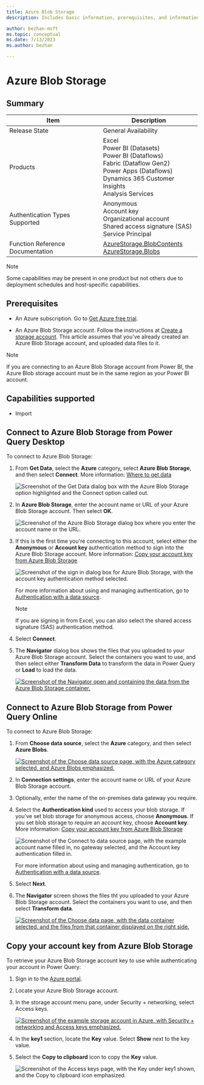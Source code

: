 ```yaml
---
title: Azure Blob Storage
description: Includes basic information, prerequisites, and information on how to connect to Azure Blob Storage.

author: bezhan-msft
ms.topic: conceptual
ms.date: 7/13/2023
ms.author: bezhan

---
```


# Azure Blob Storage

## Summary

| Item | Description |
| ---- | ----------- |
| Release State | General Availability |
| Products | Excel<br/>Power BI (Datasets)<br/>Power BI (Dataflows)<br/>Fabric (Dataflow Gen2)<br/>Power Apps (Dataflows)<br/>Dynamics 365 Customer Insights<br/>Analysis Services |
| Authentication Types Supported | Anonymous<br/>Account key<br/>Organizational account<br/>Shared access signature (SAS)<br/>Service Principal |
| Function Reference Documentation | [AzureStorage.BlobContents](/powerquery-m/azurestorage-blobcontents)<br/>[AzureStorage.Blobs](/powerquery-m/azurestorage-blobs) |

>[!Note]
> Some capabilities may be present in one product but not others due to deployment schedules and host-specific capabilities.

## Prerequisites

* An Azure subscription. Go to [Get Azure free trial](https://azure.microsoft.com/pricing/free-trial/).

* An Azure Blob Storage account. Follow the instructions at [Create a storage account](/azure/storage/common/storage-account-create?tabs=azure-portal). This article assumes that you've already created an Azure Blob Storage account, and uploaded data files to it.

>[!NOTE]
> If you are connecting to an Azure Blob Storage account from Power BI, the Azure Blob storage account must be in the same region as your Power BI account.

## Capabilities supported

* Import

## Connect to Azure Blob Storage from Power Query Desktop

To connect to Azure Blob Storage:

1. From **Get Data**, select the **Azure** category, select **Azure Blob Storage**, and then select **Connect**. More information: [Where to get data](../where-to-get-data.md)

   ![Screenshot of the Get Data dialog box with the Azure Blob Storage option highlighted and the Connect option called out.](./media/azure-blob-storage/get-data.png)

2. In **Azure Blob Storage**, enter the account name or URL of your Azure Blob Storage account. Then select **OK**.

    ![Screenshot of the Azure Blob Storage dialog box where you enter the account name or the URL.](./media/azure-blob-storage/enter-account-name.png)

3. If this is the first time you're connecting to this account, select either the **Anonymous** or **Account key** authentication method to sign into the Azure Blob Storage account. More information: [Copy your account key from Azure Blob Storage](#copy-your-account-key-from-azure-blob-storage)

   ![Screenshot of the sign in dialog box for Azure Blob Storage, with the account key authentication method selected.](./media/azure-blob-storage/sign-in-desktop.png)

   For more information about using and managing authentication, go to [Authentication with a data source](../connectorauthentication.md).

   >[!NOTE]
   > If you are signing in from Excel, you can also select the shared access signature (SAS) authentication method.

4. Select **Connect**.

5. The **Navigator** dialog box shows the files that you uploaded to your Azure Blob Storage account. Select the containers you want to use, and then select either **Transform Data** to transform the data in Power Query or **Load** to load the data.

   [![Screenshot of the Navigator open and containing the data from the Azure Blob Storage container.](./media/azure-blob-storage/navigator-desktop.png)](./media/azure-blob-storage/navigator-desktop.png#lightbox)

## Connect to Azure Blob Storage from Power Query Online

To connect to Azure Blob Storage:

1. From **Choose data source**, select the **Azure** category, and then select **Azure Blobs**.

   [![Screenshot of the Choose data source page, with the Azure category selected, and Azure Blobs emphasized.](./media/azure-blob-storage/choose-data-source.png)](./media/azure-blob-storage/choose-data-source.png#lightbox)

2. In **Connection settings**, enter the account name or URL of your Azure Blob Storage account.

3. Optionally, enter the name of the on-premises data gateway you require.

4. Select the **Authentication kind** used to access your blob storage. If you've set blob storage for anonymous access, choose **Anonymous**. If you set blob storage to require an account key, choose **Account key**. More information: [Copy your account key from Azure Blob Storage](#copy-your-account-key-from-azure-blob-storage)

   ![Screenshot of the Connect to data source page, with the example account name filled in, no gateway selected, and the Account key authentication filled in.](./media/azure-blob-storage/settings-and-credentials.png)

   For more information about using and managing authentication, go to [Authentication with a data source](../connectorauthentication.md).

5. Select **Next**.

6. The **Navigator** screen shows the files tht you uploaded to your Azure Blob Storage account. Select the containers you want to use, and then select **Transform data**.

   [![Screenshot of the Choose data page, with the data container selected, and the files from that container displayed on the right side.](./media/azure-blob-storage/navigator-online.png)](./media/azure-blob-storage/navigator-online.png#lightbox)

## Copy your account key from Azure Blob Storage

To retrieve your Azure Blob Storage account key to use while authenticating your account in Power Query:

1. Sign in to the [Azure portal](https://portal.azure.com/).

2. Locate your Azure Blob Storage account.

3. In the storage account menu pane, under Security + networking, select Access keys.

   [![Screenshot of the example storage account in Azure, with Security + networking and Access keys emphasized.](./media/azure-blob-storage/access-key-location.png)](./media/azure-blob-storage/access-key-location.png#lightbox)

4. In the **key1** section, locate the **Key** value. Select **Show** next to the key value.

5. Select the **Copy to clipboard** icon to copy the **Key** value.

   ![Screenshot of the Access keys page, with the Key under key1 shown, and the Copy to clipboard icon emphasized.](./media/azure-blob-storage/account-key-location.png)
